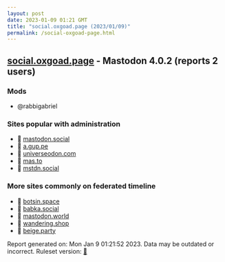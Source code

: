 ```yaml
---
layout: post
date: 2023-01-09 01:21 GMT
title: "social.oxgoad.page (2023/01/09)"
permalink: /social-oxgoad-page.html
---
```



## [social.oxgoad.page](https://social.oxgoad.page) - Mastodon 4.0.2 (reports 2 users)

### Mods
 * @rabbigabriel

### Sites popular with administration

* 🐘 [mastodon.social](/mastodon-social.html)
* 🐘 [a.gup.pe](/a-gup-pe.html)
* 🐘 [universeodon.com](/universeodon-com.html)
* 🐘 [mas.to](/mas-to.html)
* 🐘 [mstdn.social](/mstdn-social.html)

### More sites commonly on federated timeline

* 🐘 [botsin.space](/botsin-space.html)
* 🐘 [babka.social](/babka-social.html)
* 🐘 [mastodon.world](/mastodon-world.html)
* 🐘 [wandering.shop](/wandering-shop.html)
* 🐘 [beige.party](/beige-party.html)

Report generated on: Mon Jan  9 01:21:52 2023. Data may be outdated or incorrect.
Ruleset version: [🏀](/version-basketball)
